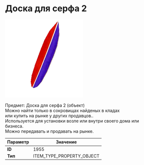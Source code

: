 # Доска для серфа 2

![Item Image](../img/1955.webp?raw=true)

Предмет: Доска для серфа 2 (объект)<br>Можно найти только в сокровищах найденых в кладах<br>или купить на рынке у других продавцов..<br>Используется для установки возле или внутри своего дома или бизнеса.<br>Можно передавать и продавать на рынке.


| Параметр | Значение |
|----------|----------|
| **ID** | 1955 |
| **Тип** | ITEM_TYPE_PROPERTY_OBJECT |

